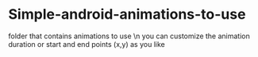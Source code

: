 # Simple-android-animations-to-use
folder that contains animations to use \n
you can customize the animation duration or start and end points (x,y) as you like
